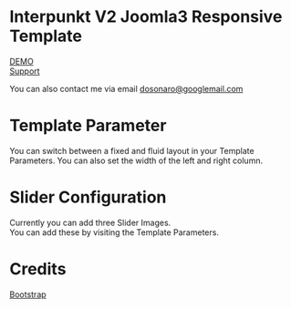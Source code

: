 Interpunkt V2
Joomla3 Responsive Template
========

[DEMO](http://www.pixelianer.com/demos/interpunkt/ "DEMO")  
[Support](http://forum.joomla.org/viewtopic.php?f=721&t=782075 "Support")

You can also contact me via email dosonaro@googlemail.com

Template Parameter
========
You can switch between a fixed and fluid layout in your Template Parameters.
You can also set the width of the left and right column.

Slider Configuration
========

Currently you can add three Slider Images.  
You can add these by visiting the Template Parameters.


Credits
========
[Bootstrap](http://twitter.github.com/bootstrap/ "Bootstrap")  
